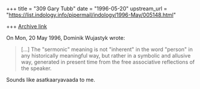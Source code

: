 +++
title = "309 Gary Tubb"
date = "1996-05-20"
upstream_url = "https://list.indology.info/pipermail/indology/1996-May/005148.html"

+++
[Archive link](https://list.indology.info/pipermail/indology/1996-May/005148.html)

On Mon, 20 May 1996, Dominik Wujastyk wrote:
> 
> [...]
> The "sermonic"  meaning is not "inherent" in the word "person" in any
> historically meaningful way, but rather in a symbolic and allusive way,
> generated in present time from the free associative reflections of the
> speaker.

Sounds like asatkaaryavaada to me. 




